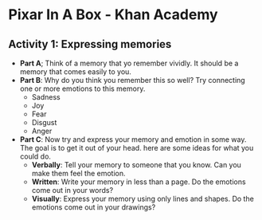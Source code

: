 # Pixar In A Box - Khan Academy

## Activity 1: Expressing memories

- **Part A**; Think of a memory that yo remember vividly. It should be a memory that comes easily to you.
- **Part B**: Why do you think you remember this so well? Try connecting one or more emotions to this memory.
    - Sadness
    - Joy
    - Fear
    - Disgust
    - Anger
- **Part C**: Now try and express your memory and emotion in some way. The goal is to get it out of your head. here are some ideas for what you could do.
    - **Verbally**: Tell your memory to someone that you know. Can you make them feel the emotion.
    - **Written**: Write your memory in less than a page. Do the emotions come out in your words?
    - **Visually**: Express your memory using only lines and shapes. Do the emotions come out in your drawings?